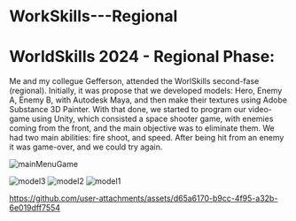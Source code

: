 # WorkSkills---Regional

<h1>WorldSkills 2024 - Regional Phase: </h1>


<p>Me and my collegue Gefferson, attended the WorlSkills second-fase (regional).
Initially, it was propose that we developed models: Hero, Enemy A, Enemy B, with Autodesk Maya, and then make their textures using Adobe Substance 3D Painter.
With that done, we started to program our video-game using Unity, which consisted a space shooter game, with enemies coming from the front, and the main objective was to eliminate them.
We had two main abilities: fire shoot, and speed.
After being hit from an enemy it was game-over, and we could try again.
</p>


![mainMenuGame](https://github.com/user-attachments/assets/f4a8f3e0-cf37-44bf-8d90-919e9c6ef679)

![model3](https://github.com/user-attachments/assets/cd3d292d-8214-4ee6-bbce-23084e5bb2a0)
![model2](https://github.com/user-attachments/assets/35859765-1d21-4ef9-840a-78c24091edb3)
![model1](https://github.com/user-attachments/assets/2e113b69-a9bd-4d7f-b0c4-3fe49d42b919)


https://github.com/user-attachments/assets/d65a6170-b9cc-4f95-a32b-6e019dff7554

